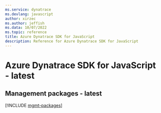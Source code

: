 ```yaml
---
ms.service: dynatrace
ms.devlang: javascript
author: xirzec
ms.author: jeffish
ms.data: 10/07/2022
ms.topic: reference
title: Azure Dynatrace SDK for JavaScript
description: Reference for Azure Dynatrace SDK for JavaScript
---
```

# Azure Dynatrace SDK for JavaScript - latest

## Management packages - latest
[!INCLUDE [mgmt-packages](dynatrace-mgmt-index.md)]